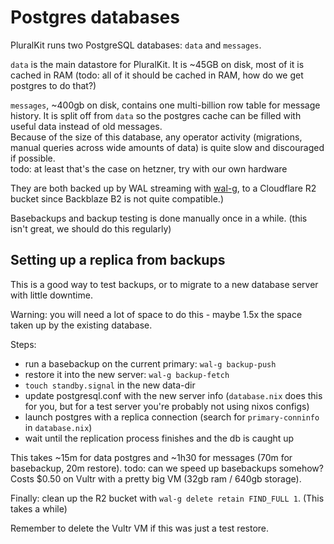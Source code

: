 # Postgres databases

PluralKit runs two PostgreSQL databases: `data` and `messages`.

`data` is the main datastore for PluralKit. It is ~45GB on disk, most of it is cached in RAM (todo: all of it should be cached in RAM, how do we get postgres to do that?)

`messages`, ~400gb on disk, contains one multi-billion row table for message history. It is split off from `data` so the postgres cache can be filled with useful data instead of old messages.
<br>Because of the size of this database, any operator activity (migrations, manual queries across wide amounts of data) is quite slow and discouraged if possible.
<br>todo: at least that's the case on hetzner, try with our own hardware

They are both backed up by WAL streaming with [wal-g](https://github.com/wal-g/wal-g), to a Cloudflare R2 bucket since Backblaze B2 is not quite compatible.)

Basebackups and backup testing is done manually once in a while. (this isn't great, we should do this regularly)

## Setting up a replica from backups

This is a good way to test backups, or to migrate to a new database server with little downtime.

Warning: you will need a lot of space to do this - maybe 1.5x the space taken up by the existing database.

Steps:
- run a basebackup on the current primary: `wal-g backup-push`
- restore it into the new server: `wal-g backup-fetch`
- `touch standby.signal` in the new data-dir
- update postgresql.conf with the new server info (`database.nix` does this for you, but for a test server you're probably not using nixos configs)
- launch postgres with a replica connection (search for `primary-conninfo` in `database.nix`)
- wait until the replication process finishes and the db is caught up

This takes ~15m for data postgres and ~1h30 for messages (70m for basebackup, 20m restore). todo: can we speed up basebackups somehow?
<br>Costs $0.50 on Vultr with a pretty big VM (32gb ram / 640gb storage).

Finally: clean up the R2 bucket with `wal-g delete retain FIND_FULL 1`. (This takes a while)

Remember to delete the Vultr VM if this was just a test restore.
